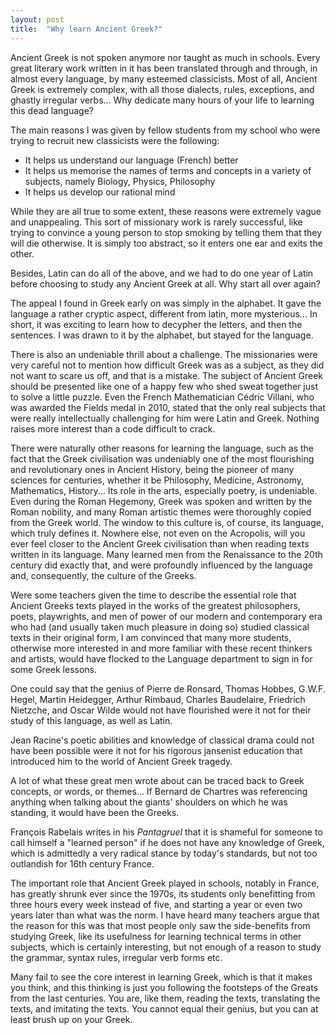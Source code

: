 ```yaml
---
layout: post
title:  "Why learn Ancient Greek?"
---
```


Ancient Greek is not spoken anymore nor taught as much in schools. Every great literary work written in it has been translated through and through, in almost every language, by many esteemed classicists. Most of all, Ancient Greek is extremely complex, with all those dialects, rules, exceptions, and ghastly irregular verbs... Why dedicate many hours of your life to learning this dead language?

The main reasons I was given by fellow students from my school who were trying to recruit new classicists were the following:

- It helps us understand our language (French) better
- It helps us memorise the names of terms and concepts in a variety of subjects, namely Biology, Physics, Philosophy
- It helps us develop our rational mind

While they are all true to some extent, these reasons were extremely vague and unappealing. This sort of missionary work is rarely successful, like trying to convince a young person to stop smoking by telling them that they will die otherwise. It is simply too abstract, so it enters one ear and exits the other.

Besides, Latin can do all of the above, and we had to do one year of Latin before choosing to study any Ancient Greek at all. Why start all over again?

The appeal I found in Greek early on was simply in the alphabet. It gave the language a rather cryptic aspect, different from latin, more mysterious... In short, it was exciting to learn how to decypher the letters, and then the sentences. I was drawn to it by the alphabet, but stayed for the language.

There is also an undeniable thrill about a challenge. The missionaries were very careful not to mention how difficult Greek was as a subject, as they did not want to scare us off, and that is a mistake. The subject of Ancient Greek should be presented like one of a happy few who shed sweat together just to solve a little puzzle. Even the French Mathematician Cédric Villani, who was awarded the Fields medal in 2010, stated that the only real subjects that were really intellectually challenging for him were Latin and Greek. Nothing raises more interest than a code difficult to crack.

There were naturally other reasons for learning the language, such as the fact that the Greek civilisation was undeniably one of the most flourishing and revolutionary ones in Ancient History, being the pioneer of many sciences for centuries, whether it be Philosophy, Medicine, Astronomy, Mathematics, History... Its role in the arts, especially poetry, is undeniable. Even during the Roman Hegemony, Greek was spoken and written by the Roman nobility, and many Roman artistic themes were thoroughly copied from the Greek world. The window to this culture is, of course, its language, which truly defines it. Nowhere else, not even on the Acropolis, will you ever feel closer to the Ancient Greek civilisation than when reading texts written in its language. Many learned men from the Renaissance to the 20th century did exactly that, and were profoundly influenced by the language and, consequently, the culture of the Greeks.

Were some teachers given the time to describe the essential role that Ancient Greeks texts played in the works of the greatest philosophers, poets, playwrights, and men of power of our modern and contemporary era who had (and usually taken much pleasure in doing so) studied classical texts in their original form, I am convinced that many more students, otherwise more interested in and more familiar with these recent thinkers and artists, would have flocked to the Language department to sign in for some Greek lessons.

One could say that the genius of Pierre de Ronsard, Thomas Hobbes, G.W.F. Hegel,  Martin Heidegger, Arthur Rimbaud, Charles Baudelaire, Friedrich Nietzche, and Oscar Wilde would not have flourished were it not for their study of this language, as well as Latin.

Jean Racine's poetic abilities and knowledge of classical drama could not have been possible were it not for his rigorous jansenist education that introduced him to the world of Ancient Greek tragedy.

A lot of what these great men wrote about can be traced back to Greek concepts, or words, or themes... If Bernard de Chartres was referencing anything when talking about the giants' shoulders on which he was standing, it would have been the Greeks. 

François Rabelais writes in his _Pantagruel_ that it is shameful for someone to call himself a "learned person" if he does not have any knowledge of Greek, which is admittedly a very radical stance by today's standards, but not too outlandish for 16th century France. 

The important role that Ancient Greek played in schools, notably in France, has greatly shrunk ever since the 1970s, its students only benefitting from three hours every week instead of five, and starting a year or even two years later than what was the norm. I have heard many teachers argue that the reason for this was that most people only saw the side-benefits from studying Greek, like its usefulness for learning technical terms in other subjects, which is certainly interesting, but not enough of a reason to study the grammar, syntax rules, irregular verb forms etc.

Many fail to see the core interest in learning Greek, which is that it makes you think, and this thinking is just you following the footsteps of the Greats from the last centuries. You are, like them, reading the texts, translating the texts, and imitating the texts. You cannot equal their genius, but you can at least brush up on your Greek.
